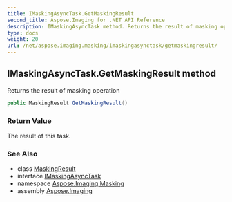 ```yaml
---
title: IMaskingAsyncTask.GetMaskingResult
second_title: Aspose.Imaging for .NET API Reference
description: IMaskingAsyncTask method. Returns the result of masking operation
type: docs
weight: 20
url: /net/aspose.imaging.masking/imaskingasynctask/getmaskingresult/
---
```

## IMaskingAsyncTask.GetMaskingResult method

Returns the result of masking operation

```csharp
public MaskingResult GetMaskingResult()
```

### Return Value

The result of this task.

### See Also

* class [MaskingResult](../../../aspose.imaging.masking.result/maskingresult/)
* interface [IMaskingAsyncTask](../)
* namespace [Aspose.Imaging.Masking](../../imaskingasynctask/)
* assembly [Aspose.Imaging](../../../)


